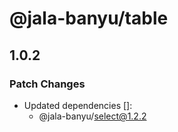 # @jala-banyu/table

## 1.0.2

### Patch Changes

- Updated dependencies []:
  - @jala-banyu/select@1.2.2
